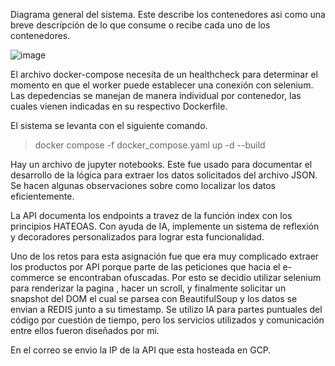 
Diagrama general del sistema. Este describe los contenedores asi como una breve descripción de lo que consume o recibe
cada uno de los contenedores.

![image](https://github.com/user-attachments/assets/c32dd332-d3c3-4aba-a773-c4ecd0da141d)

El archivo docker-compose necesita de un healthcheck para determinar el momento en que el worker puede establecer una conexión con selenium. Las depedencias se manejan de manera individual por contenedor, las cuales vienen indicadas en su respectivo Dockerfile.

El sistema se levanta con el siguiente comando. 
>docker compose -f docker_compose.yaml up -d --build

Hay un archivo de jupyter notebooks. Este fue usado para documentar el desarrollo de la lógica para extraer los datos solicitados del archivo JSON. Se hacen algunas observaciones sobre como localizar los datos eficientemente.

La API documenta los endpoints a travez de la función index con los principios HATEOAS. Con ayuda de IA, implemente un sistema de reflexión y decoradores personalizados para lograr esta funcionalidad. 

Uno de los retos para esta asignación fue que era muy complicado extraer los productos por API porque parte de las peticiones que hacia el e-commerce se encontraban ofuscadas. Por esto se decidio utilizar selenium para renderizar la pagina , hacer un scroll, y finalmente solicitar un snapshot del DOM el cual se parsea con BeautifulSoup y los datos se envian a REDIS junto a su timestamp. Se utilizo IA para partes puntuales del código por cuestión de tiempo, pero los servicios utilizados y comunicación entre ellos fueron diseñados por mi.

En el correo se envio la IP de la API que esta hosteada en GCP.
